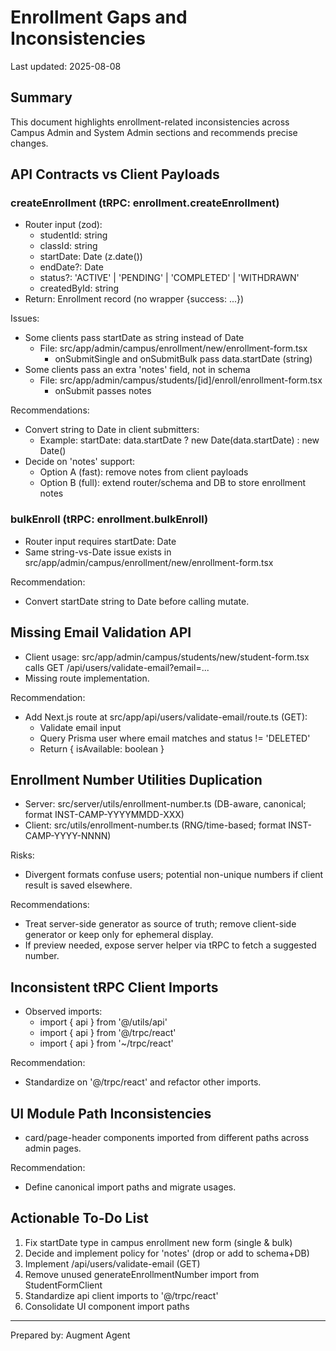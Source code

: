 # Enrollment Gaps and Inconsistencies

Last updated: 2025-08-08

## Summary
This document highlights enrollment-related inconsistencies across Campus Admin and System Admin sections and recommends precise changes.

## API Contracts vs Client Payloads

### createEnrollment (tRPC: enrollment.createEnrollment)
- Router input (zod):
  - studentId: string
  - classId: string
  - startDate: Date (z.date())
  - endDate?: Date
  - status?: 'ACTIVE' | 'PENDING' | 'COMPLETED' | 'WITHDRAWN'
  - createdById: string
- Return: Enrollment record (no wrapper {success: ...})

Issues:
- Some clients pass startDate as string instead of Date
  - File: src/app/admin/campus/enrollment/new/enrollment-form.tsx
    - onSubmitSingle and onSubmitBulk pass data.startDate (string)
- Some clients pass an extra 'notes' field, not in schema
  - File: src/app/admin/campus/students/[id]/enroll/enrollment-form.tsx
    - onSubmit passes notes

Recommendations:
- Convert string to Date in client submitters:
  - Example: startDate: data.startDate ? new Date(data.startDate) : new Date()
- Decide on 'notes' support:
  - Option A (fast): remove notes from client payloads
  - Option B (full): extend router/schema and DB to store enrollment notes

### bulkEnroll (tRPC: enrollment.bulkEnroll)
- Router input requires startDate: Date
- Same string-vs-Date issue exists in src/app/admin/campus/enrollment/new/enrollment-form.tsx

Recommendation:
- Convert startDate string to Date before calling mutate.

## Missing Email Validation API
- Client usage: src/app/admin/campus/students/new/student-form.tsx calls GET /api/users/validate-email?email=...
- Missing route implementation.

Recommendation:
- Add Next.js route at src/app/api/users/validate-email/route.ts (GET):
  - Validate email input
  - Query Prisma user where email matches and status != 'DELETED'
  - Return { isAvailable: boolean }

## Enrollment Number Utilities Duplication
- Server: src/server/utils/enrollment-number.ts (DB-aware, canonical; format INST-CAMP-YYYYMMDD-XXX)
- Client: src/utils/enrollment-number.ts (RNG/time-based; format INST-CAMP-YYYY-NNNN)

Risks:
- Divergent formats confuse users; potential non-unique numbers if client result is saved elsewhere.

Recommendations:
- Treat server-side generator as source of truth; remove client-side generator or keep only for ephemeral display.
- If preview needed, expose server helper via tRPC to fetch a suggested number.

## Inconsistent tRPC Client Imports
- Observed imports:
  - import { api } from '@/utils/api'
  - import { api } from '@/trpc/react'
  - import { api } from '~/trpc/react'

Recommendation:
- Standardize on '@/trpc/react' and refactor other imports.

## UI Module Path Inconsistencies
- card/page-header components imported from different paths across admin pages.

Recommendation:
- Define canonical import paths and migrate usages.

## Actionable To-Do List
1) Fix startDate type in campus enrollment new form (single & bulk)
2) Decide and implement policy for 'notes' (drop or add to schema+DB)
3) Implement /api/users/validate-email (GET)
4) Remove unused generateEnrollmentNumber import from StudentFormClient
5) Standardize api client imports to '@/trpc/react'
6) Consolidate UI component import paths

---
Prepared by: Augment Agent

